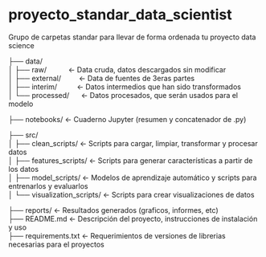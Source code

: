 # proyecto_standar_data_scientist

Grupo de carpetas standar para llevar de forma ordenada tu proyecto data science  

├── data/  
│   ├── raw/&nbsp;&nbsp;&nbsp;&nbsp;&nbsp;&nbsp;&nbsp;&nbsp;&nbsp;&nbsp;&nbsp;<- Data cruda, datos descargados sin modificar  
│   ├── external/&nbsp;&nbsp;&nbsp;&nbsp;&nbsp;&nbsp;&nbsp;&nbsp;&nbsp;<- Data de fuentes de 3eras partes  
│   ├── interim/&nbsp;&nbsp;&nbsp;&nbsp;&nbsp;&nbsp;&nbsp;&nbsp;&nbsp;&nbsp;<- Datos intermedios que han sido transformados  
│   └── processed/&nbsp;&nbsp;&nbsp;&nbsp;&nbsp;&nbsp;<- Datos procesados, que serán usados para el modelo  

├── notebooks/                             <- Cuaderno Jupyter (resumen y concatenador de .py)  

├── src/  
│   ├── clean_scripts/                     <- Scripts para cargar, limpiar, transformar y procesar datos  
│   ├── features_scripts/                  <- Scripts para generar características a partir de los datos  
│   ├── model_scripts/                     <- Modelos de aprendizaje automático y scripts para entrenarlos y evaluarlos  
│   └── visualization_scripts/             <- Scripts para crear visualizaciones de datos  

├── reports/                               <- Resultados generados (graficos, informes, etc)  
├── README.md                              <- Descripción del proyecto, instrucciones de instalación y uso  
├── requirements.txt                       <- Requerimientos de versiones de librerias necesarias para el proyectos  


